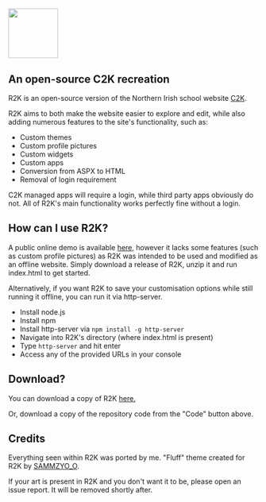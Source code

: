 
# <img src="https://github.com/vlri4/R2K/assets/126778577/a2f235d2-9a78-4879-bba9-25202904ea81" width="100">
## An open-source C2K recreation

R2K is an open-source version of the Northern Irish school website [C2K](https://www.c2kschools.net). 

R2K aims to both make the website easier to explore and edit, while also adding numerous features to the site's functionality, such as:

- Custom themes
- Custom profile pictures
- Custom widgets
- Custom apps
- Conversion from ASPX to HTML
- Removal of login requirement

C2K managed apps will require a login, while third party apps obviously do not. All of R2K's main functionality works perfectly fine without a login.

## How can I use R2K?
A public online demo is available [here,](https://vlri4.github.io/WebsiteProject/r2k.html) however it lacks some features (such as custom profile pictures) as R2K was intended to be used and modified as an offline website. Simply download a release of R2K, unzip it and run index.html to get started.

Alternatively, if you want R2K to save your customisation options while still running it offline, you can run it via http-server.
- Install node.js
- Install npm
- Install http-server via `npm install -g http-server`
- Navigate into R2K's directory (where index.html is present)
- Type `http-server` and hit enter
- Access any of the provided URLs in your console

## Download?
You can download a copy of R2K [here.](https://github.com/vlri4/R2K/releases)

Or, download a copy of the repository code from the "Code" button above.

## Credits
Everything seen within R2K was ported by me. "Fluff" theme created for R2K by [SAMMZYO_O](https://sammzy404.newgrounds.com/).

If your art is present in R2K and you don't want it to be, please open an issue report. It will be removed shortly after.
